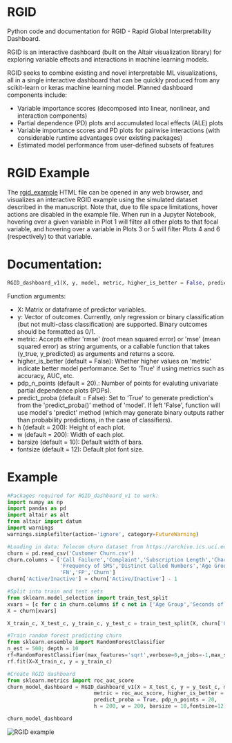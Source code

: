 # RGID
Python code and documentation for RGID - Rapid Global Interpretability Dashboard.

RGID is an interactive dashboard (built on the Altair visualization library) for exploring variable effects and interactions in machine learning models. 

RGID seeks to combine existing and novel interpretable ML visualizations, all in a single interactive dashboard that can be quickly produced from any scikit-learn or keras machine learning model. Planned dashboard components include:
 - Variable importance scores (decomposed into linear, nonlinear, and interaction components)
 - Partial dependence (PD) plots and accumulated local effects (ALE) plots
 - Variable importance scores and PD plots for pairwise interactions (with considerable runtime advantages over existing packages)
 - Estimated model performance from user-defined subsets of features

# RGID Example
The [rgid_example](https://github.com/mbaucum1/RGID/blob/main/rgid_example.html) HTML file can be opened in any web browser, and visualizes an interactive RGID example using the simulated dataset described in the manuscript. Note that, due to file space limitations, hover actions are disabled in the example file. When run in a Jupyter Notebook, hovering over a given variable in Plot 1 will filter all other plots to that focal variable, and hovering over a variable in Plots 3 or 5 will filter Plots 4 and 6 (respectively) to that variable.

# Documentation:
```python
RGID_dashboard_v1(X, y, model, metric, higher_is_better = False, predict_proba = False, pdp_n_points = 20, h = 200, w = 200, barsize = 10, fontsize=12):
``` 
Function arguments: 

 - X: Matrix or dataframe of predictor variables. 
 - y: Vector of outcomes. Currently, only regression or binary classification (but not multi-class classification) are supported. Binary outcomes should be formatted as 0/1.
 - metric: Accepts either 'rmse' (root mean squared error) or 'mse' (mean squared error) as string arguments, or a callable function that takes (y_true, y_predicted) as arguments and returns a score.
 - higher_is_better (default = False): Whether higher values on 'metric' indicate better model performance. Set to 'True' if using metrics such as accuracy, AUC, etc.
 - pdp_n_points (default = 20).: Number of points for evaluting univariate partial dependence plots (PDPs).
 - predict_proba (default = False): Set to 'True' to generate prediction's from the 'predict_proba()' method of 'model'. If left 'False', function will use model's 'predict' method (which may generate binary outputs rather than probability predictions, in the case of classifiers).
 - h (default = 200): Height of each plot.
 - w (default = 200): Width of each plot.
 - barsize (default = 10): Default width of bars.
 - fontsize (default = 12): Default plot font size.

# Example
```python
#Packages required for RGID_dashboard_v1 to work:
import numpy as np
import pandas as pd
import altair as alt
from altair import datum
import warnings
warnings.simplefilter(action='ignore', category=FutureWarning)

#Loading in data: Telecom churn dataset from https://archive.ics.uci.edu/ml/datasets/Iranian+Churn+Dataset
churn = pd.read_csv('Customer Churn.csv')
churn.columns = ['Call Failure','Complaint','Subscription Length','Charge Amount','Seconds of Use','Frequency of Use',
                 'Frequency of SMS','Distinct Called Numbers','Age Group','Tariff Plan','Active/Inactive','Age Num','Customer Value',
                 'FN','FP','Churn']
churn['Active/Inactive'] = churn['Active/Inactive'] - 1

#Split into train and test sets
from sklearn.model_selection import train_test_split
xvars = [c for c in churn.columns if c not in ['Age Group','Seconds of Use','FN','FP','Churn']]
X = churn[xvars]

X_train_c, X_test_c, y_train_c, y_test_c = train_test_split(X, churn['Churn'], test_size = 0.3)

#Train random forest predicting churn
from sklearn.ensemble import RandomForestClassifier
n_est = 500; depth = 10
rf=RandomForestClassifier(max_features='sqrt',verbose=0,n_jobs=-1,max_samples=0.2,max_depth=depth,n_estimators=n_est, random_state=2030)
rf.fit(X=X_train_c, y = y_train_c)

#Create RGID dashboard
from sklearn.metrics import roc_auc_score
churn_model_dashboard = RGID_dashboard_v1(X = X_test_c, y = y_test_c, model = rf,
                            metric = roc_auc_score, higher_is_better = True,
                            predict_proba = True, pdp_n_points = 20,
                            h = 200, w = 200, barsize = 10,fontsize=12)

churn_model_dashboard
```
![RGID example](https://github.com/mbaucum1/RGID/blob/main/RGID_example.png?raw=true)
